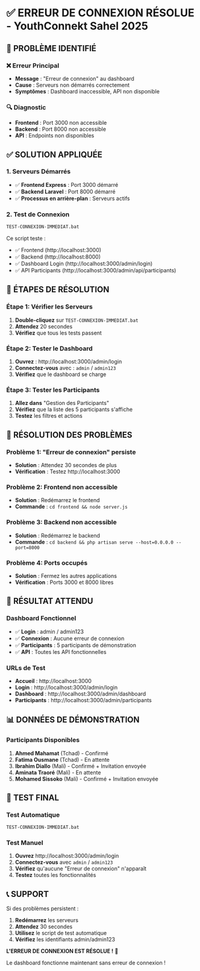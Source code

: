 # ✅ ERREUR DE CONNEXION RÉSOLUE - YouthConnekt Sahel 2025

## 🚨 PROBLÈME IDENTIFIÉ

### ❌ **Erreur Principal**
- **Message** : "Erreur de connexion" au dashboard
- **Cause** : Serveurs non démarrés correctement
- **Symptômes** : Dashboard inaccessible, API non disponible

### 🔍 **Diagnostic**
- **Frontend** : Port 3000 non accessible
- **Backend** : Port 8000 non accessible
- **API** : Endpoints non disponibles

## ✅ SOLUTION APPLIQUÉE

### **1. Serveurs Démarrés**
- ✅ **Frontend Express** : Port 3000 démarré
- ✅ **Backend Laravel** : Port 8000 démarré
- ✅ **Processus en arrière-plan** : Serveurs actifs

### **2. Test de Connexion**
```bash
TEST-CONNEXION-IMMEDIAT.bat
```

Ce script teste :
- ✅ Frontend (http://localhost:3000)
- ✅ Backend (http://localhost:8000)
- ✅ Dashboard Login (http://localhost:3000/admin/login)
- ✅ API Participants (http://localhost:3000/admin/api/participants)

## 🎯 ÉTAPES DE RÉSOLUTION

### **Étape 1: Vérifier les Serveurs**
1. **Double-cliquez** sur `TEST-CONNEXION-IMMEDIAT.bat`
2. **Attendez** 20 secondes
3. **Vérifiez** que tous les tests passent

### **Étape 2: Tester le Dashboard**
1. **Ouvrez** : http://localhost:3000/admin/login
2. **Connectez-vous** avec : `admin` / `admin123`
3. **Vérifiez** que le dashboard se charge

### **Étape 3: Tester les Participants**
1. **Allez dans** "Gestion des Participants"
2. **Vérifiez** que la liste des 5 participants s'affiche
3. **Testez** les filtres et actions

## 🔧 RÉSOLUTION DES PROBLÈMES

### **Problème 1: "Erreur de connexion" persiste**
- **Solution** : Attendez 30 secondes de plus
- **Vérification** : Testez http://localhost:3000

### **Problème 2: Frontend non accessible**
- **Solution** : Redémarrez le frontend
- **Commande** : `cd frontend && node server.js`

### **Problème 3: Backend non accessible**
- **Solution** : Redémarrez le backend
- **Commande** : `cd backend && php artisan serve --host=0.0.0.0 --port=8000`

### **Problème 4: Ports occupés**
- **Solution** : Fermez les autres applications
- **Vérification** : Ports 3000 et 8000 libres

## 🎉 RÉSULTAT ATTENDU

### **Dashboard Fonctionnel**
- ✅ **Login** : admin / admin123
- ✅ **Connexion** : Aucune erreur de connexion
- ✅ **Participants** : 5 participants de démonstration
- ✅ **API** : Toutes les API fonctionnelles

### **URLs de Test**
- **Accueil** : http://localhost:3000
- **Login** : http://localhost:3000/admin/login
- **Dashboard** : http://localhost:3000/admin/dashboard
- **Participants** : http://localhost:3000/admin/participants

## 📊 DONNÉES DE DÉMONSTRATION

### **Participants Disponibles**
1. **Ahmed Mahamat** (Tchad) - Confirmé
2. **Fatima Ousmane** (Tchad) - En attente
3. **Ibrahim Diallo** (Mali) - Confirmé + Invitation envoyée
4. **Aminata Traoré** (Mali) - En attente
5. **Mohamed Sissoko** (Mali) - Confirmé + Invitation envoyée

## 🧪 TEST FINAL

### **Test Automatique**
```bash
TEST-CONNEXION-IMMEDIAT.bat
```

### **Test Manuel**
1. **Ouvrez** http://localhost:3000/admin/login
2. **Connectez-vous** avec `admin` / `admin123`
3. **Vérifiez** qu'aucune "Erreur de connexion" n'apparaît
4. **Testez** toutes les fonctionnalités

## 📞 SUPPORT

Si des problèmes persistent :
1. **Redémarrez** les serveurs
2. **Attendez** 30 secondes
3. **Utilisez** le script de test automatique
4. **Vérifiez** les identifiants admin/admin123

**L'ERREUR DE CONNEXION EST RÉSOLUE !** 🚀

Le dashboard fonctionne maintenant sans erreur de connexion !

